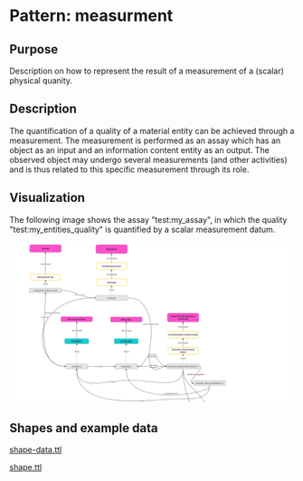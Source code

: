 # Pattern: measurment
## Purpose
Description on how to represent the result of a measurement of a (scalar) physical quanity.

## Description
The quantification of a quality of a material entity can be achieved through a measurement. 
The measurement is performed as an assay which has an object as an input and an information 
content entity as an output. The observed object may undergo several measurements (and other
activities) and is thus related to this specific measurement through its role. 

## Visualization
The following image shows the assay "test:my_assay", in which the quality "test:my_entities_quality" is quantified by a scalar measurement datum. 

<img src="pattern.png" alt="pattern3 image" width="750"/>
          
## Shapes and example data
[shape-data.ttl](shape-data.ttl)

[shape.ttl](shape.ttl)

